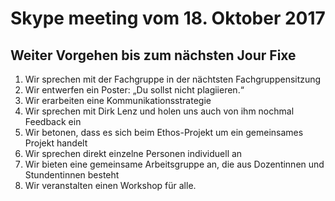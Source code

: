 # Skype meeting vom 18. Oktober 2017
## Weiter Vorgehen bis zum nächsten Jour Fixe
1. Wir sprechen mit der Fachgruppe in der nächtsten Fachgruppensitzung
2. Wir entwerfen ein Poster: „Du sollst nicht plagiieren.“
3. Wir erarbeiten eine Kommunikationsstrategie
  1. Wir sprechen mit Dirk Lenz und holen uns auch von ihm nochmal Feedback ein
  2. Wir betonen, dass es sich beim Ethos-Projekt um ein gemeinsames Projekt handelt
  3. Wir sprechen direkt einzelne Personen individuell an
4. Wir bieten eine gemeinsame Arbeitsgruppe an, die aus Dozentinnen und Stundentinnen besteht
5. Wir veranstalten einen Workshop für alle.

